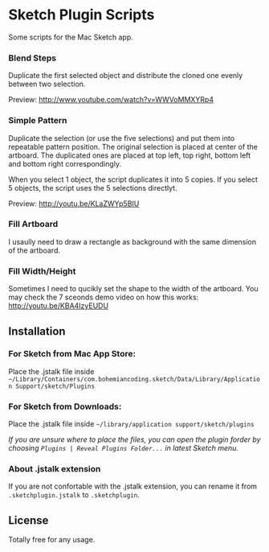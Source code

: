 Sketch Plugin Scripts
=====================

Some scripts for the Mac Sketch app.

### Blend Steps

Duplicate the first selected object and distribute the cloned one evenly between two selection.

Preview: http://www.youtube.com/watch?v=WWVoMMXYRp4

### Simple Pattern

Duplicate the selection (or use the five selections) and put them into repeatable pattern position.
The original selection is placed at center of the artboard.
The duplicated ones are placed at top left, top right, bottom left and bottom right correspondingly.

When you select 1 object, the script duplicates it into 5 copies. If you select 5 objects, the script uses the 5 selections directlyt.

Preview: http://youtu.be/KLaZWYp5BIU

### Fill Artboard

I usaully need to draw a rectangle as background with the same dimension of the artboard.

### Fill Width/Height

Sometimes I need to qucikly set the shape to the width of the artboard. You may check the 7 sceonds demo video on how this works: http://youtu.be/KBA4IzyEUDU

## Installation

### For Sketch from Mac App Store:
Place the .jstalk file inside `~/Library/Containers/com.bohemiancoding.sketch/Data/Library/Application Support/sketch/Plugins`

### For Sketch from Downloads:
Place the .jstalk file inside `~/library/application support/sketch/plugins`

_If you are unsure where to place the files, you can open the plugin forder by choosing `Plugins | Reveal Plugins Folder...` in latest Sketch menu._

### About .jstalk extension

If you are not confortable with the .jstalk extension, you can rename it from `.sketchplugin.jstalk` to `.sketchplugin`.

## License

Totally free for any usage.